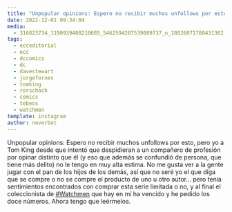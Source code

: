 ```yaml
---
title: "Unpopular opinions: Espero no recibir muchos unfollows por esto"
date: 2022-12-01 09:34:04
media: 
  - 316823734_1190939408210685_5462594207539089737_n_18026071780431302.jpg
tags: 
  - ecceditorial
  - ecc
  - dccomics
  - dc
  - davestewart
  - jorgefornes
  - tomking
  - rorschach
  - comics
  - tebeos
  - watchmen
template: instagram
author: neverbot
---
```


Unpopular opinions: Espero no recibir muchos unfollows por esto, pero yo a Tom King desde que intentó que despidieran a un compañero de profesión por opinar distinto que él (y eso que además se confundió de persona, que tiene más delito) no le tengo en muy alta estima. No me gusta ver a la gente jugar con el pan de los hijos de los demás, así que no seré yo el que diga que se compre o no se compre el producto de uno u otro autor... pero tenía sentimientos encontrados con comprar esta serie limitada o no, y al final el coleccionista de [#Watchmen](/tags/watchmen) que hay en mí ha vencido y he pedido los doce números. Ahora tengo que leérmelos.
